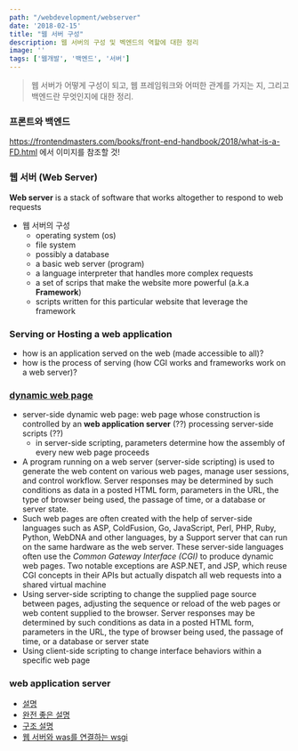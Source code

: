 ```yaml
---
path: "/webdevelopment/webserver"
date: '2018-02-15'
title: "웹 서버 구성"
description: 웹 서버의 구성 및 벡엔드의 역할에 대한 정리
image: ''
tags: ['웹개발', '백엔드', '서버']
---
```

> 웹 서버가 어떻게 구성이 되고, 웹 프레임워크와 어떠한 관계를 가지는 지, 그리고 백엔드란 무엇인지에 대한 정리.

### 프론트와 백엔드
https://frontendmasters.com/books/front-end-handbook/2018/what-is-a-FD.html 에서 이미지를 참조할 것!

### 웹 서버 (Web Server)
__Web server__ is a stack of software that works altogether to respond to web requests
- 웹 서버의 구성
    - operating system (os)
    - file system
    - possibly a database
    - a basic web server (program)
    - a language interpreter that handles more complex requests
    - a set of scrips that make the website more powerful (a.k.a __Framework__)
    - scripts written for this particular website that leverage the framework

### Serving or Hosting a web application
- how is an application served on the web (made accessible to all)?
- how is the process of serving (how CGI works and frameworks work on a web server)?

### [dynamic web page](https://en.wikipedia.org/wiki/Dynamic_web_page) 
- server-side dynamic web page: web page whose construction is controlled by an __web application server__ (??) processing server-side scripts (??)
    - in server-side scripting, parameters determine how the assembly of every new web page proceeds
- A program running on a web server (server-side scripting) is used to generate the web content on various web pages, manage user sessions, and control workflow. Server responses may be determined by such conditions as data in a posted HTML form, parameters in the URL, the type of browser being used, the passage of time, or a database or server state. 
- Such web pages are often created with the help of server-side languages such as ASP, ColdFusion, Go, JavaScript, Perl, PHP, Ruby, Python, WebDNA and other languages, by a Support server that can run on the same hardware as the web server. These server-side languages often use the _Common Gateway Interface (CGI)_ to produce dynamic web pages. Two notable exceptions are ASP.NET, and JSP, which reuse CGI concepts in their APIs but actually dispatch all web requests into a shared virtual machine
- Using server-side scripting to change the supplied page source between pages, adjusting the sequence or reload of the web pages or web content supplied to the browser. Server responses may be determined by such conditions as data in a posted HTML form, parameters in the URL, the type of browser being used, the passage of time, or a database or server state
- Using client-side scripting to change interface behaviors within a specific web page

### web application server
- [설명](https://dodo4513.github.io/2017/06/18/server_architecture/)
- [완전 좋은 설명](https://gmlwjd9405.github.io/2018/10/27/webserver-vs-was.html)
- [구조 설명](https://www.nginx.com/resources/glossary/application-server-vs-web-server/)
- [웹 서버와 was를 연결하는 wsgi](http://dveamer.github.io/backend/PythonWAS.html)
